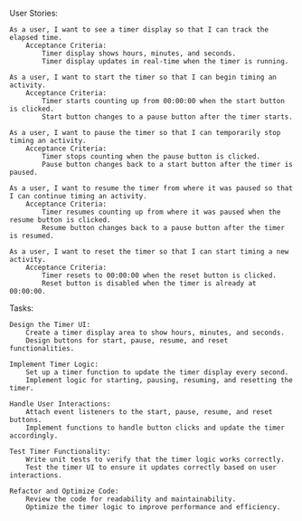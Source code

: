 User Stories:

    As a user, I want to see a timer display so that I can track the elapsed time.
        Acceptance Criteria:
            Timer display shows hours, minutes, and seconds.
            Timer display updates in real-time when the timer is running.

    As a user, I want to start the timer so that I can begin timing an activity.
        Acceptance Criteria:
            Timer starts counting up from 00:00:00 when the start button is clicked.
            Start button changes to a pause button after the timer starts.

    As a user, I want to pause the timer so that I can temporarily stop timing an activity.
        Acceptance Criteria:
            Timer stops counting when the pause button is clicked.
            Pause button changes back to a start button after the timer is paused.

    As a user, I want to resume the timer from where it was paused so that I can continue timing an activity.
        Acceptance Criteria:
            Timer resumes counting up from where it was paused when the resume button is clicked.
            Resume button changes back to a pause button after the timer is resumed.

    As a user, I want to reset the timer so that I can start timing a new activity.
        Acceptance Criteria:
            Timer resets to 00:00:00 when the reset button is clicked.
            Reset button is disabled when the timer is already at 00:00:00.

Tasks:

    Design the Timer UI:
        Create a timer display area to show hours, minutes, and seconds.
        Design buttons for start, pause, resume, and reset functionalities.

    Implement Timer Logic:
        Set up a timer function to update the timer display every second.
        Implement logic for starting, pausing, resuming, and resetting the timer.

    Handle User Interactions:
        Attach event listeners to the start, pause, resume, and reset buttons.
        Implement functions to handle button clicks and update the timer accordingly.

    Test Timer Functionality:
        Write unit tests to verify that the timer logic works correctly.
        Test the timer UI to ensure it updates correctly based on user interactions.

    Refactor and Optimize Code:
        Review the code for readability and maintainability.
        Optimize the timer logic to improve performance and efficiency.

